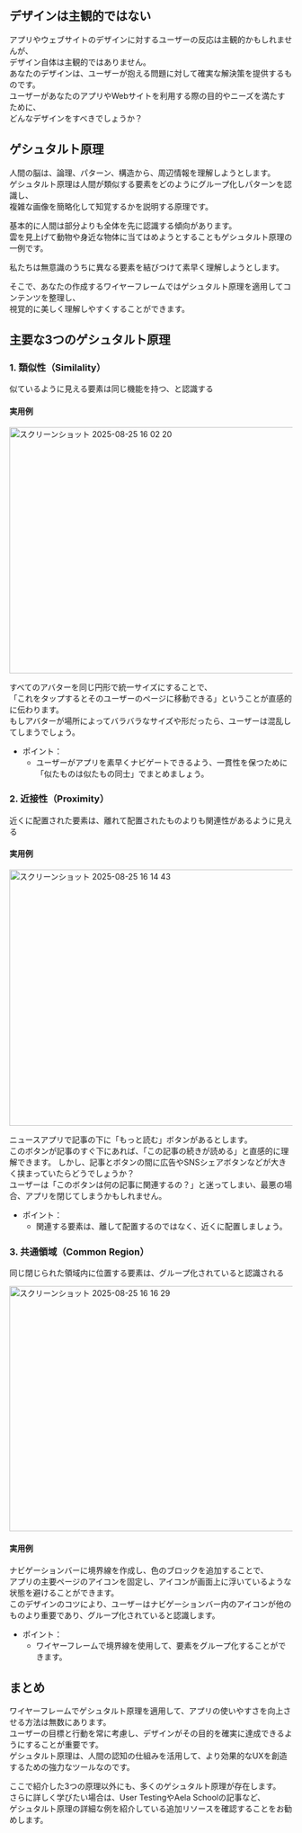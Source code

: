 ## デザインは主観的ではない
アプリやウェブサイトのデザインに対するユーザーの反応は主観的かもしれませんが、  
デザイン自体は主観的ではありません。  
あなたのデザインは、ユーザーが抱える問題に対して確実な解決策を提供するものです。  
ユーザーがあなたのアプリやWebサイトを利用する際の目的やニーズを満たすために、  
どんなデザインをすべきでしょうか？

## ゲシュタルト原理
人間の脳は、論理、パターン、構造から、周辺情報を理解しようとします。  
ゲシュタルト原理は人間が類似する要素をどのようにグループ化しパターンを認識し、  
複雑な画像を簡略化して知覚するかを説明する原理です。  

基本的に人間は部分よりも全体を先に認識する傾向があります。  
雲を見上げて動物や身近な物体に当てはめようとすることもゲシュタルト原理の一例です。

私たちは無意識のうちに異なる要素を結びつけて素早く理解しようとします。  

そこで、あなたの作成するワイヤーフレームではゲシュタルト原理を適用してコンテンツを整理し、  
視覚的に美しく理解しやすくすることができます。  

## 主要な3つのゲシュタルト原理
### 1. 類似性（Similality）
似ているように見える要素は同じ機能を持つ、と認識する
#### 実用例
<img width="578" height="438" alt="スクリーンショット 2025-08-25 16 02 20" src="https://github.com/user-attachments/assets/fd5c525e-fd8b-4131-a82c-8a95394382da" />  

すべてのアバターを同じ円形で統一サイズにすることで、  
「これをタップするとそのユーザーのページに移動できる」ということが直感的に伝わります。  
もしアバターが場所によってバラバラなサイズや形だったら、ユーザーは混乱してしまうでしょう。  

- ポイント：
    - ユーザーがアプリを素早くナビゲートできるよう、一貫性を保つために「似たものは似たもの同士」でまとめましょう。
 
### 2. 近接性（Proximity）
近くに配置された要素は、離れて配置されたものよりも関連性があるように見える  
#### 実用例
<img width="666" height="456" alt="スクリーンショット 2025-08-25 16 14 43" src="https://github.com/user-attachments/assets/66051ff8-1838-4f6e-bd54-c51b24db7976" />  

ニュースアプリで記事の下に「もっと読む」ボタンがあるとします。  
このボタンが記事のすぐ下にあれば、「この記事の続きが読める」と直感的に理解できます。
しかし、記事とボタンの間に広告やSNSシェアボタンなどが大きく挟まっていたらどうでしょうか？  
ユーザーは「このボタンは何の記事に関連するの？」と迷ってしまい、最悪の場合、アプリを閉じてしまうかもしれません。  
- ポイント：
    -  関連する要素は、離して配置するのではなく、近くに配置しましょう。

### 3. 共通領域（Common Region）
同じ閉じられた領域内に位置する要素は、グループ化されていると認識される  

<img width="552" height="436" alt="スクリーンショット 2025-08-25 16 16 29" src="https://github.com/user-attachments/assets/229ca35a-325c-4248-a783-6d67f52353ac" />

#### 実用例
ナビゲーションバーに境界線を作成し、色のブロックを追加することで、  
アプリの主要ページのアイコンを固定し、アイコンが画面上に浮いているような状態を避けることができます。  
このデザインのコツにより、ユーザーはナビゲーションバー内のアイコンが他のものより重要であり、グループ化されていると認識します。
- ポイント：
    -  ワイヤーフレームで境界線を使用して、要素をグループ化することができます。


## まとめ
ワイヤーフレームでゲシュタルト原理を適用して、アプリの使いやすさを向上させる方法は無数にあります。  
ユーザーの目標と行動を常に考慮し、デザインがその目的を確実に達成できるようにすることが重要です。  
ゲシュタルト原理は、人間の認知の仕組みを活用して、より効果的なUXを創造するための強力なツールなのです。

ここで紹介した3つの原理以外にも、多くのゲシュタルト原理が存在します。  
さらに詳しく学びたい場合は、User TestingやAela Schoolの記事など、  
ゲシュタルト原理の詳細な例を紹介している追加リソースを確認することをお勧めします。
